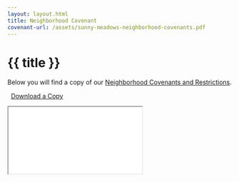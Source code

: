 ```yaml
---
layout: layout.html
title: Neighborhood Covenant
covenant-url: /assets/sunny-meadows-neighborhood-covenants.pdf
---
```


# {{ title }}
Below you will find a copy of our [Neighborhood Covenants and Restrictions]({{covenant-url}}).


<i class="fas fa-file-download"></i>&nbsp;&nbsp;<a class="download" href={{covenant-url}}>Download a Copy</a>
<div class="covenant">
    <iframe src= {{covenant-url}}></iframe>
</div>